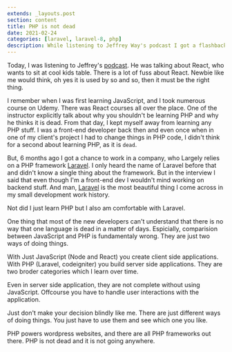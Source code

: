 ```yaml
---
extends: _layouts.post
section: content
title: PHP is not dead
date: 2021-02-24
categories: [laravel, laravel-8, php]
description: While listening to Jeffrey Way's podcast I got a flashback to my own experience.
---
```


Today, I was listening to Jeffrey's [podcast](https://podcasts.google.com/feed/aHR0cHM6Ly9yc3Muc2ltcGxlY2FzdC5jb20vcG9kY2FzdHMvMTQ4Ni9yc3M/episode/YWFiZmZkMWItNmRlOS00YWU1LTk2OTctZGZhNDUzOTkyMmNj?sa=X&ved=0CAUQkfYCahcKEwig3cak-YHvAhUAAAAAHQAAAAAQAQ). He was talking about React, who wants to sit at cool kids table. There is a lot of fuss about React. Newbie like me would think, oh yes it is used by so and so, then it must be the right thing.

I remember when I was first learning JavaScript, and I took numerous course on Udemy. There was React courses all over the place. One of the instructor explicitly talk about why you shouldn't be learning PHP and why he thinks it is dead. From that day, I kept myself away from learning any PHP stuff. I was a front-end developer back then and even once when in one of my client's project I had to change things in PHP code, I didn't think for a second about learning PHP, as it is `dead`.

But, 6 months ago I got a chance to work in a company, who Largely relies on a PHP framework [Laravel](https://laravel.com/). I only heard the name of Laravel before that and didn't know a single thing about the framework. But in the interview I said that even though I'm a front-end dev I wouldn't mind working on backend stuff. And man, [Laravel](https://laravel.com/) is the most beautiful thing I come across in my small development work history.

Not did I just learn PHP but I also am comfortable with Laravel.

One thing that most of the new developers can't understand that there is no way that one language is dead in a matter of days. Espicially, comparision between JavaScript and PHP is fundamentaly wrong. They are just two ways of doing things.

With Just JavaScript (Node and React) you create client side applications. With PHP (Laravel, codeigniter) you build server side applications. They are two broder categories which I learn over time.

Even in server side application, they are not complete without using JavaScript. Offcourse you have to handle user interactions with the application.

Just don't make your decision blindly like me. There are just different ways of doing things. You just have to use them and see which one you like.

PHP powers wordpress websites, and there are all PHP frameworks out there. PHP is not dead and it is not going anywhere.
